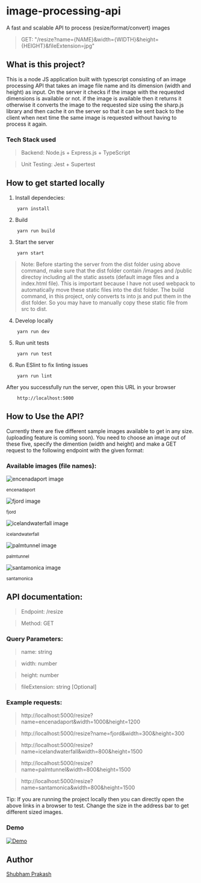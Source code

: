 # image-processing-api

A fast and scalable API to process (resize/format/convert) images

> GET: "/resize?name={NAME}&width={WIDTH}&height={HEIGHT}&fileExtension=jpg"

## What is this project?

This is a node JS application built with typescript consisting of an image processing API that takes an image file name and its dimension (width and height) as input. On the server it checks if the image with the requested dimensions is available or not. if the image is available then it returns it otherwise it converts the image to the requested size using the sharp.js library and then cache it on the server so that it can be sent back to the client when next time the same image is requested without having to process it again.

### Tech Stack used

> Backend: Node.js + Express.js + TypeScript

> Unit Testing: Jest + Supertest

## How to get started locally

1. Install dependecies:

```
    yarn install
```

2. Build

```
    yarn run build
```

3. Start the server

```
    yarn start
```

> Note: Before starting the server from the dist folder using above command, make sure that the dist folder contain /images and /public directoy including all the static assets (default image files and a index.html file). This is important because I have not used webpack to automatically move these static files into the dist folder. The build command, in this project, only converts ts into js and put them in the dist folder. So you may have to manually copy these static file from src to dist.

4. Develop locally

```
    yarn run dev
```

5. Run unit tests

```
    yarn run test
```

6. Run ESlint to fix linting issues

```
    yarn run lint
```

After you successfully run the server, open this URL in your browser

```
    http://localhost:5000
```

## How to Use the API?

Currently there are five different sample images available to get in any size. (uploading feature is coming soon). You need to choose an image out of these five, specify the dimention (width and height) and make a GET request to the following endpoint with the given format:

### Available images (file names):

 <div class="row">
    <div class="col col-12 col-md-6 col-lg-2">
    <div class="card">
        <img
        class="card-img-top"
        src="./src/public/thumbnails/encenadaport_200x200.jpg"
        alt="encenadaport image"
        />
        <div class="card-body">
        <p class="card-text"><small>encenadaport</small></p>
        </div>
    </div>
    </div>
    <div class="col col-12 col-md-6 col-lg-2">
    <div class="card">
        <img
        class="card-img-top"
        src="./src/public/thumbnails/fjord_200x200.jpg"
        alt="fjord image"
        />
        <div class="card-body">
        <p class="card-text"><small>fjord</small></p>
        </div>
    </div>
    </div>
    <div class="col col-12 col-md-6 col-lg-2">
    <div class="card">
        <img
        class="card-img-top"
        src="./src/public/thumbnails/icelandwaterfall_200x200.jpg"
        alt="icelandwaterfall image"
        />
        <div class="card-body">
        <p class="card-text"><small>icelandwaterfall</small></p>
        </div>
    </div>
    </div>
    <div class="col col-12 col-md-6 col-lg-2">
    <div class="card">
        <img
        class="card-img-top"
        src="./src/public/thumbnails/palmtunnel_200x200.jpg"
        alt="palmtunnel image"
        />
        <div class="card-body">
        <p class="card-text"><small>palmtunnel</small></p>
        </div>
    </div>
    </div>
    <div class="col col-12 col-md-6 col-lg-2">
    <div class="card">
        <img
        class="card-img-top"
        src="./src/public/thumbnails/santamonica_200x200.jpg"
        alt="santamonica image"
        />
        <div class="card-body">
        <p class="card-text"><small>santamonica</small></p>
        </div>
    </div>
    </div>
</div>

## API documentation:

> Endpoint: /resize

> Method: GET

### Query Parameters:

> name: string

> width: number

> height: number

> fileExtension: string [Optional]

### Example requests:

> http://localhost:5000/resize?name=encenadaport&width=1000&height=1200

> http://localhost:5000/resize?name=fjord&width=300&height=300

> http://localhost:5000/resize?name=icelandwaterfall&width=800&height=1500

> http://localhost:5000/resize?name=palmtunnel&width=800&height=1500

> http://localhost:5000/resize?name=santamonica&width=800&height=1500

Tip: If you are running the project locally then you can directly open the above links in a browser to test. Change the size in the address bar to get different sized images.

### Demo

[![Demo](https://img.youtube.com/vi/svoagx8R2sA/0.jpg)](https://www.youtube.com/watch?v=svoagx8R2sA)

## Author

[Shubham Prakash](https://shubhamprakash.dev)
